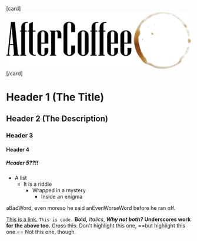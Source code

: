 [card]![Welcome to AfterCoffee](resource/img/aftercoffee.png)[/card]

# Header 1 (The Title)
## Header 2 (The Description)
### Header 3
#### Header 4
##### Header 5??!!

- A list
	- It is a riddle
		- Wrapped in a mystery
			- Inside an enigma

aBadWord, even moreso he said anEvenWorseWord before he ran off.

[This is a link.](https://example.com)
`This is code.`
**Bold,** *Italics*, ***Why not both?***
__Underscores work for the above too.__ ~~Cross this.~~
Don't highlight this one, ==but highlight this one.== Not this one, though.